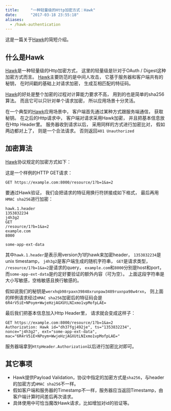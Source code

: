 ```yaml
---
title:     "一种轻量级的Http加密方式：Hawk"
date:      "2017-03-18 23:55:18"
aliases:
  - /hawk-authentication
---
```


这是一篇关于[Hawk][hawk]的简短介绍。

<!--more-->

## 什么是Hawk

[Hawk][hawk]是一种轻量级的Http加密方式，
这里的轻量级是针对于OAuth / Digest这种加密方式而言。
[Hawk][hawk]主要防范的是中间人攻击，
它基于服务器和客户端共有的秘钥，
在时间戳的基础上对请求加密，
生成互相匹配的特征码。

[Hawk][hawk]的好处是整个加密的过程对计算能力要求不高，
用到的也是简单的sha256算法。
而且它可以只针对单个请求加密，
所以应用场景十分灵活。

在一个典型的[Hawk][hawk]应用场景中，
客户端首先通过某种方式跟服务端通信，
获取秘钥。
在之后的Http请求中，
客户端对请求采用Hawk加密，
并且把基本信息放在Http Header里。
服务器收到请求以后，
采用同样的方式进行加密比对，
假如两边都对上了，
则是一个合法请求。
否则返回`401 Unauthorized`

## 加密算法

[Hawk][hawk]协议规定的加密方式如下：

这是一个样例的HTTP GET请求：

``` http
GET https://example.com:8000/resource/1?b=1&a=2
```

要通过Hawk验证，
我们会把请求的特征用换行符拼接成如下格式，
最后再用`HMAC sha256`进行加密：

``` http
hawk.1.header
1353832234
j4h3g2
GET
/resource/1?b=1&a=2
example.com
8000

some-app-ext-data

```

其中`hawk.1.header`是表示用version为1的hawk来加密header，
`1353832234`是unix timestamp，
`j4h3g2`是客户端生成的随机字符串，
`GET`是请求类型，
`/resource/1?b=1&a=2`是请求的query，
`example.com`和`8000`分别是host和port，
而`some-app-ext-data`是约定好要验证的额外内容（可为空）。
上面这段字符串是大小写敏感，空格敏感且换行敏感的。

假如说我们的秘钥是`werxhqb98rpaxn39848xrunpaw3489ruxnpa98w4rxn`，
则上面的样例请求经过`HMAC sha256`加密后的特征码会是`6R4rV5iE+NPoym+WwjeHzjAGXUtLNIxmo1vpMofpLAE=`

最后我们把基本信息加入Http Header里，
请求就会变成这样子：

``` http
GET https://example.com:8000/resource/1?b=1&a=2
Authorization: Hawk id="dh37fgj492je", ts="1353832234", nonce="j4h3g2", ext="some-app-ext-data", mac="6R4rV5iE+NPoym+WwjeHzjAGXUtLNIxmo1vpMofpLAE="
```

服务器端拿到`HttpHeader.Authorization`以后进行加密比对即可。

## 其它事项

* Hawk提供Payload Validation，协议中指定的加密方式是`sha256`，与header的加密方式`HMAC sha256`不一样。
* 假如客户端和服务器的Timestamp不一样，服务器应当返回Timestamp，由客户端计算时间差后再次请求。
* 具体使用中可恰当魔改Hawk请求，比如增加对id的验证等。

[hawk]: https://github.com/hueniverse/hawk1
